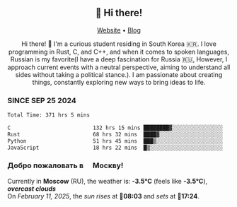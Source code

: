 <h2 align="center">👋 Hi there!</h2>
<p align="center">
  <a href="https://urdekcah.ru">Website</a> •
  <a href="https://urdekcah.blog">Blog</a>
</p>

<p align="center">
  Hi there! 👋 I'm a curious student residing in South Korea 🇰🇷. I love programming in Rust, C, and C++, and when it comes to spoken languages, Russian is my favorite(I have a deep fascination for Russia 🇷🇺, However, I approach current events with a neutral perspective, aiming to understand all sides without taking a political stance.). I am passionate about creating things, constantly exploring new ways to bring ideas to life.
</p>

### SINCE SEP 25 2024
<!--START_SECTION:waka-->
<!--LAST_WAKA_UPDATE:2025-02-10 18:28:45-->
```txt
Total Time: 371 hrs 5 mins

C                          132 hrs 15 mins ████████▓░░░░░░░░░░░░░░░░   34.74 %
Rust                       68 hrs 32 mins  ████▓░░░░░░░░░░░░░░░░░░░░   18.00 %
Python                     51 hrs 45 mins  ███▒░░░░░░░░░░░░░░░░░░░░░   13.60 %
JavaScript                 18 hrs 22 mins  █▒░░░░░░░░░░░░░░░░░░░░░░░   04.83 %
```
<!--END_SECTION:waka-->

<h3>Добро пожаловать в <img src="https://cdn-icons-png.flaticon.com/512/197/197408.png" width="13"/> Москву!</h3>

<!--START_SECTION:weather:moscow-->
<!--LAST_WEATHER_UPDATE:2025-02-11 09:22:03-->
Currently in **Moscow** (RU), the weather is: **-3.5°C** (feels like **-3.5°C**), ***overcast clouds***<br/>
On *February 11, 2025*, the *sun rises* at 🌅**08:03** and *sets* at 🌇**17:24**.
<!--END_SECTION:weather-->
